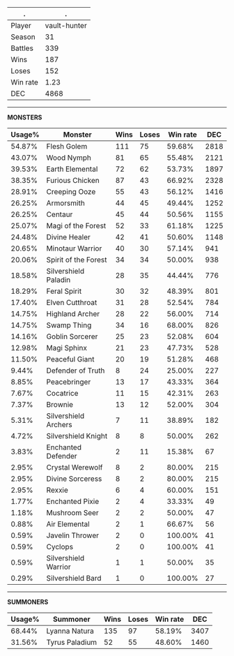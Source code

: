 .|.
|-|-
Player|vault-hunter
Season|31
Battles|339
Wins|187
Loses|152
Win rate|1.23
DEC|4868

---
**MONSTERS**

Usage%|Monster|Wins|Loses|Win rate|DEC|
-|-|-|-|-|-|
54.87%|Flesh Golem|111|75|59.68%|2818|
43.07%|Wood Nymph|81|65|55.48%|2121|
39.53%|Earth Elemental|72|62|53.73%|1897|
38.35%|Furious Chicken|87|43|66.92%|2328|
28.91%|Creeping Ooze|55|43|56.12%|1416|
26.25%|Armorsmith|44|45|49.44%|1252|
26.25%|Centaur|45|44|50.56%|1155|
25.07%|Magi of the Forest|52|33|61.18%|1225|
24.48%|Divine Healer|42|41|50.60%|1148|
20.65%|Minotaur Warrior|40|30|57.14%|941|
20.06%|Spirit of the Forest|34|34|50.00%|938|
18.58%|Silvershield Paladin|28|35|44.44%|776|
18.29%|Feral Spirit|30|32|48.39%|801|
17.40%|Elven Cutthroat|31|28|52.54%|784|
14.75%|Highland Archer|28|22|56.00%|714|
14.75%|Swamp Thing|34|16|68.00%|826|
14.16%|Goblin Sorcerer|25|23|52.08%|604|
12.98%|Magi Sphinx|21|23|47.73%|528|
11.50%|Peaceful Giant|20|19|51.28%|468|
9.44%|Defender of Truth|8|24|25.00%|227|
8.85%|Peacebringer|13|17|43.33%|364|
7.67%|Cocatrice|11|15|42.31%|263|
7.37%|Brownie|13|12|52.00%|304|
5.31%|Silvershield Archers|7|11|38.89%|182|
4.72%|Silvershield Knight|8|8|50.00%|262|
3.83%|Enchanted Defender|2|11|15.38%|67|
2.95%|Crystal Werewolf|8|2|80.00%|215|
2.95%|Divine Sorceress|8|2|80.00%|215|
2.95%|Rexxie|6|4|60.00%|151|
1.77%|Enchanted Pixie|2|4|33.33%|49|
1.18%|Mushroom Seer|2|2|50.00%|47|
0.88%|Air Elemental|2|1|66.67%|56|
0.59%|Javelin Thrower|2|0|100.00%|41|
0.59%|Cyclops|2|0|100.00%|41|
0.59%|Silvershield Warrior|1|1|50.00%|35|
0.29%|Silvershield Bard|1|0|100.00%|27|

---
**SUMMONERS**

Usage%|Summoner|Wins|Loses|Win rate|DEC|
-|-|-|-|-|-|
68.44%|Lyanna Natura|135|97|58.19%|3407|
31.56%|Tyrus Paladium|52|55|48.60%|1460|
